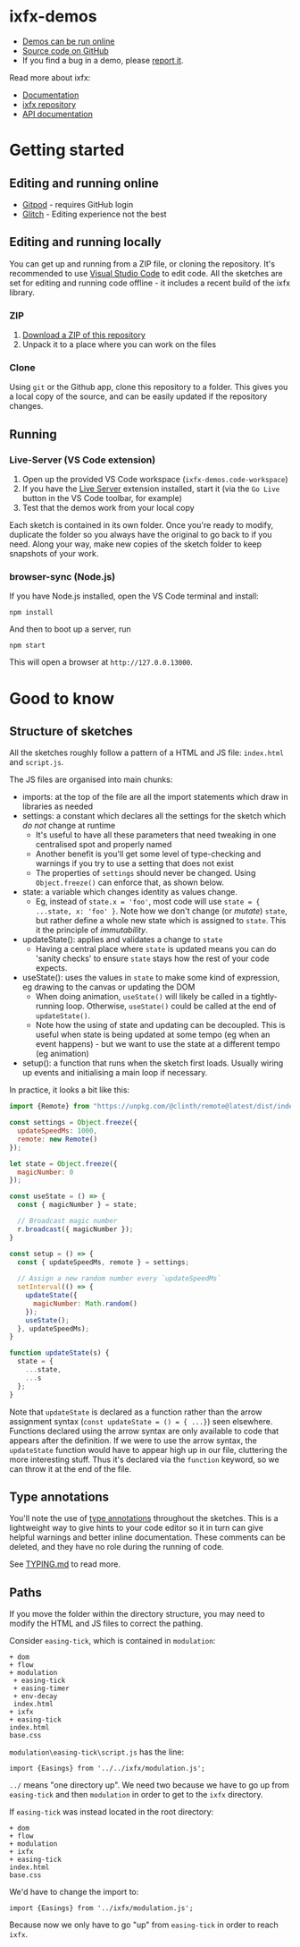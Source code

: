 # ixfx-demos
 
* [Demos can be run online](https://clinth.github.io/ixfx-demos/)
* [Source code on GitHub](https://github.com/clinth/ixfx-demos/)
* If you find a bug in a demo, please [report it](https://github.com/ClintH/ixfx-demos/issues).

Read more about ixfx:

* [Documentation](https://clinth.github.io/ixfx-docs/)
* [ixfx repository](https://github.com/clinth/ixfx/) 
* [API documentation](https://clinth.github.io/ixfx/)

# Getting started

## Editing and running online

* [Gitpod](https://gitpod.io/#https://github.com/ClintH/ixfx-demos) - requires GitHub login
* [Glitch](https://glitch.com/edit/#!/ixfx-demos) - Editing experience not the best

## Editing and running locally

You can get up and running from a ZIP file, or cloning the repository. It's recommended to use [Visual Studio Code](https://code.visualstudio.com) to edit code. All the sketches are set for editing and running code offline - it includes a recent build of the ixfx library.

### ZIP

1. [Download a ZIP of this repository](https://github.com/ClintH/ixfx-demos/archive/refs/heads/main.zip)
2. Unpack it to a place where you can work on the files
  
### Clone

Using `git` or the Github app, clone this repository to a folder. This gives you a local copy of the source, and can be easily updated if the repository changes.

## Running

### Live-Server (VS Code extension)

1. Open up the provided VS Code workspace (`ixfx-demos.code-workspace`)
2. If you have the [Live Server](https://marketplace.visualstudio.com/items?itemName=ritwickdey.LiveServer) extension installed, start it (via the `Go Live` button in the VS Code toolbar, for example)
3. Test that the demos work from your local copy

Each sketch is contained in its own folder. Once you're ready to modify, duplicate the folder so you always have the original to go back to if you need. Along your way, make new copies of the sketch folder to keep snapshots of your work.

### browser-sync (Node.js)

If you have Node.js installed, open the VS Code terminal and install:

```
npm install
```

And then to boot up a server, run 

```
npm start
```

This will open a browser at `http://127.0.0.13000`.

# Good to know

## Structure of sketches

All the sketches roughly follow a pattern of a HTML and JS file: `index.html` and `script.js`.

The JS files are organised into main chunks:
* imports: at the top of the file are all the import statements which draw in libraries as needed
* settings: a constant which declares all the settings for the sketch which *do not* change at runtime
  * It's useful to have all these parameters that need tweaking in one centralised spot and properly named
  * Another benefit is you'll get some level of type-checking and warnings if you try to use a setting that does not exist
  * The properties of `settings` should never be changed. Using `Object.freeze()` can enforce that, as shown below.
* state: a variable which changes identity as values change. 
  * Eg, instead of `state.x = 'foo'`, most code will use `state = { ...state, x: 'foo' }`. Note how we don't change (or _mutate_) `state`, but rather define a whole new state which is assigned to `state`. This it the principle of _immutability_.
* updateState(): applies and validates a change to `state`
  * Having a central place where `state` is updated means you can do 'sanity checks' to ensure `state` stays how the rest of your code expects.
* useState(): uses the values in `state` to make some kind of expression, eg drawing to the canvas or updating the DOM
  * When doing animation, `useState()` will likely be called in a tightly-running loop. Otherwise, `useState()` could be called at the end of `updateState()`.
  * Note how the using of state and updating can be decoupled. This is useful when state is being updated at some tempo (eg when an event happens) - but we want to use the state at a different tempo (eg animation)
* setup(): a function that runs when the sketch first loads. Usually wiring up events and initialising a main loop if necessary.

In practice, it looks a bit like this:

```js
import {Remote} from "https://unpkg.com/@clinth/remote@latest/dist/index.mjs";

const settings = Object.freeze({
  updateSpeedMs: 1000,
  remote: new Remote()
});

let state = Object.freeze({
  magicNumber: 0
});

const useState = () => {
  const { magicNumber } = state;

  // Broadcast magic number
  r.broadcast({ magicNumber }); 
}

const setup = () => {
  const { updateSpeedMs, remote } = settings;
  
  // Assign a new random number every `updateSpeedMs`
  setInterval(() => {
    updateState({
      magicNumber: Math.random()
    });
    useState();
  }, updateSpeedMs);
}

function updateState(s) {
  state = {
    ...state,
    ...s
  };
}
```

Note that `updateState` is declared as a function rather than the arrow assignment syntax (`const updateState = () = { ...}`) seen elsewhere. Functions declared using the arrow syntax are only available to code that appears after the definition. If we were to use the arrow syntax, the `updateState` function would have to appear high up in our file, cluttering the more interesting stuff. Thus it's declared via the `function` keyword, so we can throw it at the end of the file.

## Type annotations

You'll note the use of [type annotations](https://www.typescriptlang.org/docs/handbook/jsdoc-supported-types.html) throughout the sketches. This is a lightweight way to give hints to your code editor so it in turn can give helpful warnings and better inline documentation. These comments can be deleted, and they have no role during the running of code.

See [TYPING.md](./TYPING.md) to read more.

## Paths

If you move the folder within the directory structure, you may need to modify the HTML and JS files to correct the pathing.

Consider `easing-tick`, which is contained in `modulation`:

```
+ dom
+ flow
+ modulation
 + easing-tick
 + easing-timer
 + env-decay
 index.html
+ ixfx
+ easing-tick
index.html
base.css
```

`modulation\easing-tick\script.js` has the line:

```
import {Easings} from '../../ixfx/modulation.js';
```

`../` means "one directory up". We need two because we have to go up from `easing-tick` and then `modulation` in order to get to the `ixfx` directory.

If `easing-tick` was instead located in the root directory:

```
+ dom
+ flow
+ modulation
+ ixfx
+ easing-tick
index.html
base.css
```

We'd have to change the import to:

```
import {Easings} from '../ixfx/modulation.js';
```

Because now we only have to go "up" from `easing-tick` in order to reach `ixfx`. 
